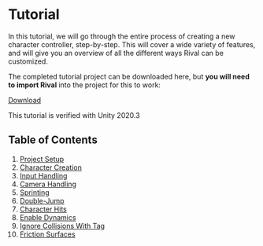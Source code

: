 
# Tutorial

In this tutorial, we will go through the entire process of creating a new character controller, step-by-step. This will cover a wide variety of features, and will give you an overview of all the different ways Rival can be customized.

The completed tutorial project can be downloaded here, but **you will need to import Rival** into the project for this to work:

[Download](../Downloads/Rival_Tutorial.zip)

This tutorial is verified with Unity 2020.3

## Table of Contents
1. [Project Setup](./Tutorial/tutorial-setup)
1. [Character Creation](./Tutorial/tutorial-charactercreation)
1. [Input Handling](./Tutorial/tutorial-input)
1. [Camera Handling](./Tutorial/tutorial-camera)
1. [Sprinting](./Tutorial/tutorial-sprint)
1. [Double-Jump](./Tutorial/tutorial-doublejump)
1. [Character Hits](./Tutorial/tutorial-characterhits)
1. [Enable Dynamics](./Tutorial/tutorial-enabledynamics)
1. [Ignore Collisions With Tag](./Tutorial/tutorial-ignorecollisions)
1. [Friction Surfaces](./Tutorial/tutorial-frictionsurface)